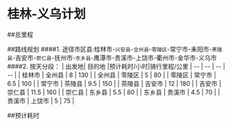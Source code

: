 # 桂林-义乌计划

##总里程

##路线规划
####1. 途径市区县:桂林市-`兴安县`-`全州县`-`零陵区`-常宁市-耒阳市-`茶陵县`-吉安市-`崇仁县`-抚州市-`东乡县`-鹰潭市-贵溪市-上饶市-衢州市-金华市-义乌市
####2. 按天分段：
| 出发地| 目的地 |预计耗时/小时|骑行里程/公里
| -- | -- | -- | -- |
| 桂林市 | 全州县 | 8 | 130 |
| 全州县 | 零陵区 | 5 | 80 |
| 零陵区 | 常宁市 | 6.5 | 100 |
| 常宁市 | 茶陵县 | 9.5 | 150 |
| 茶陵县 | 吉安市 | 12 | 180 |
| 吉安市 | 崇仁县 | 11.5 | 160 |
| 崇仁县 | 东乡县 | 5.5 | 80 |
| 东乡县 | 贵溪市 | 4.5 | 70 |
| 贵溪市 | 上饶市 | 5 | 75 |

##预计耗时

